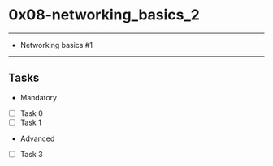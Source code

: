 # 0x08-networking_basics_2
---
* Networking basics #1
---
## Tasks
* Mandatory
- [ ] Task 0
- [ ] Task 1
* Advanced
- [ ] Task 3
